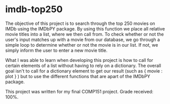# imdb-top250

The objective of this project is to search through the top 250 movies on IMDb using the IMDbPY package. By using this function
we place all relative movie titles into a list, where we then call from. To check whether or not the user's input matches up with a
movie from our database, we go through a simple loop to determine whether or not the movie is in our list. If not, we simply inform the
user to enter a new movie title.

What I was able to learn when developing this project is how to call for certain elements of a list without having to rely on a dictionary.
The overall goal isn't to call for a dictionary element to get our result (such as { movie : plot } ) but to use the different functions
that are apart of the IMDbPY package.

This project was written for my final COMP151 project. Grade received: 100%.
